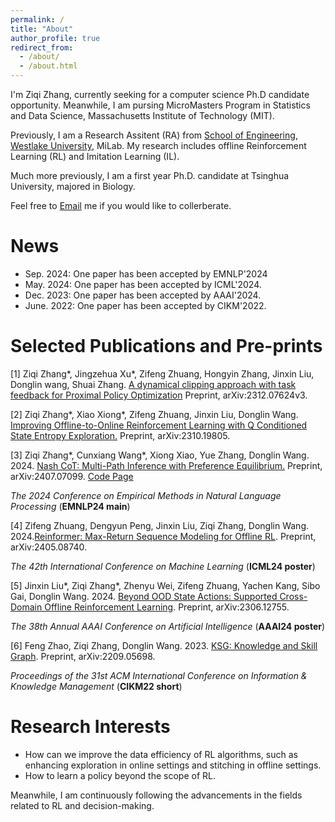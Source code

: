 ```yaml
---
permalink: /
title: "About"
author_profile: true
redirect_from: 
  - /about/
  - /about.html
---
```


I'm Ziqi Zhang, currently seeking for a computer science Ph.D candidate opportunity. Meanwhile, I am pursing MicroMasters Program in Statistics and Data Science, Massachusetts Institute of Technology (MIT). 

Previously, I am a Research Assitent (RA) from [School of Engineering](https://engineering.westlake.edu.cn/), [Westlake University](https://www.westlake.edu.cn/), MiLab. My research includes offline Reinforcement Learning (RL) and Imitation Learning (IL). 

Much more previously, I am a first year Ph.D. candidate at Tsinghua University, majored in Biology.

Feel free to [Email](mailto:stevezhangz@163.com)  me if you would like to collerberate. 

News 
======
- Sep.  2024: One paper has been accepted by EMNLP'2024
- May.  2024: One paper has been accepted by ICML'2024.
- Dec.  2023: One paper has been accepted by AAAI'2024.
- June. 2022: One paper has been accepted by CIKM'2022.

Selected Publications and Pre-prints 
======

[1] Ziqi Zhang*, Jingzehua Xu*, Zifeng Zhuang, Hongyin Zhang, Jinxin Liu, Donglin wang, Shuai Zhang. [A dynamical clipping approach with task feedback for Proximal Policy Optimization](https://arxiv.org/pdf/2312.07624v3) Preprint, arXiv:2312.07624v3.

[2] Ziqi Zhang*, Xiao Xiong*, Zifeng Zhuang, Jinxin Liu, Donglin Wang. [Improving Offline-to-Online Reinforcement Learning with Q Conditioned State Entropy Exploration.](https://arxiv.org/abs/2310.19805) Preprint, arXiv:2310.19805.

[3] Ziqi Zhang*, Cunxiang Wang*, Xiong Xiao, Yue Zhang, Donglin Wang. 2024. [Nash CoT: Multi-Path Inference with Preference Equilibrium.](https://export.arxiv.org/pdf/2407.07099) Preprint, arXiv:2407.07099. [Code Page](https://github.com/stevezhangzA/nash-chain-of-thought)

*The 2024 Conference on Empirical Methods in Natural Language Processing* (**EMNLP24 main**)

[4] Zifeng Zhuang, Dengyun Peng, Jinxin Liu, Ziqi Zhang, Donglin Wang. 2024.[Reinformer: Max-Return Sequence Modeling for Offline RL](https://arxiv.org/pdf/2405.08740). Preprint, arXiv:2405.08740.

*The 42th International Conference on Machine Learning* (**ICML24 poster**)

[5] Jinxin Liu*, Ziqi Zhang*, Zhenyu Wei, Zifeng Zhuang, Yachen Kang, Sibo Gai, Donglin Wang. 2024. [Beyond OOD State Actions: Supported Cross-Domain Offline Reinforcement Learning](https://arxiv.org/pdf/2306.12755). Preprint, arXiv:2306.12755.

*The 38th Annual AAAI Conference on Artificial Intelligence* (**AAAI24 poster**) 

[6] Feng Zhao, Ziqi Zhang, Donglin Wang. 2023. [KSG: Knowledge and Skill Graph](https://arxiv.org/pdf/2209.05698). Preprint, arXiv:2209.05698.

*Proceedings of the 31st ACM International Conference on Information & Knowledge Management* (**CIKM22 short**)

Research Interests
=====
- How can we improve the data efficiency of RL algorithms, such as enhancing exploration in online settings and stitching in offline settings.
- How to learn a policy beyond the scope of RL.
  
Meanwhile, I am continuously following the advancements in the fields related to RL and decision-making.

